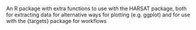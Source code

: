 An R package with extra functions to use with the HARSAT package, both for extracting data for alternative ways for plotting (e.g. ggplot) and for use with the {targets} package for workflows
